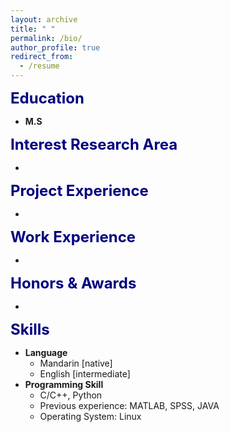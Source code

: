 ```yaml
---
layout: archive
title: " "
permalink: /bio/
author_profile: true
redirect_from:
  - /resume
---
```


<font color=Navy size=5 > <strong> Education </strong> </font>

* __M.S__

<font color=Navy size=5 > <strong> Interest Research Area </strong> </font>

-

<font color=Navy size=5 > <strong> Project Experience </strong> </font>

-

<font color=Navy size=5 > <strong>  Work Experience </strong> </font>

-

<font color=Navy size=5 > <strong>  Honors & Awards </strong> </font>

-

<font color=Navy size=5 > <strong>  Skills </strong> </font>

* __Language__
  * Mandarin [native]
  * English [intermediate]
* __Programming Skill__
  * C/C++, Python
  * Previous experience: MATLAB, SPSS, JAVA
  * Operating System: Linux  
